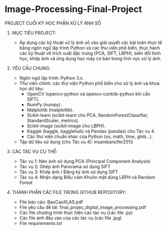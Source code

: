 # Image-Processing-Final-Project

PROJECT CUỐI KỲ HỌC PHẦN XỬ LÝ ẢNH SỐ

1. MỤC TIÊU PROJECT:
   - Áp dụng các kỹ thuật xử lý ảnh số vào giải quyết các bài toán thực tế bằng ngôn ngữ lập trình Python và các thư viện phổ biến, thực hành các kỹ thuật về trích xuất đặc trưng (PCA, SIFT, LBPH), biến đổi hình học, khớp ảnh và ứng dụng học máy cơ bản trong lĩnh vực xử lý ảnh.

2. YÊU CẦU CHUNG:
   - Ngôn ngữ lập trình: Python 3.x.
   - Thư viện chính: các thư viện Python phổ biến cho xử lý ảnh và khoa học dữ liệu:
      + OpenCV (opencv-python và opencv-contrib-python khi cần SIFT).
      + NumPy (numpy).
      + Matplotlib (matplotlib).
      + Scikit-learn (scikit-learn cho PCA, RandomForestClassifier, StandardScaler, metrics).
      + Scikit-image (scikit-image cho LBPH).
      + Kaggle (kaggle, kagglehub) và Pandas (pandas) cho Tác vụ 4.
      + Các thư viện chuẩn khác của Python (os, math, time, glob...).
   - Tập dữ liệu sử dụng (cho Tác vụ 4): msambare/fer2013

4. CÁC TÁC VỤ CỤ THỂ:
   - Tác vụ 1: Nén ảnh sử dụng PCA (Principal Component Analysis)
   - Tác vụ 2: Ghép ảnh Panorama sử dụng SIFT
   - Tác vụ 3: Khớp ảnh / Đăng ký ảnh sử dụng SIFT
   - Tác vụ 4: Nhận dạng Biểu cảm Khuôn mặt dùng LBPH và Random Forest

6. THÀNH PHẦN CÁC FILE TRONG GITHUB REPOSITORY:
   - File báo cáo: BaoCaoXLAS.pdf
   - File yêu cầu đề tài: final_projec_digital_image_processing.pdf
   - Các file chương trình thực hiện các tác vụ (các file .py)
   - Các file ảnh đầu vào của các tác vụ (các file .jpg)
   - File requirements.txt
